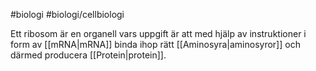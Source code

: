 #biologi #biologi/cellbiologi 

Ett ribosom är en organell vars uppgift är att med hjälp av instruktioner i form av [[mRNA|mRNA]] binda ihop rätt [[Aminosyra|aminosyror]] och därmed producera [[Protein|protein]].
